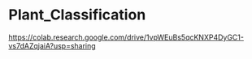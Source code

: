 # Plant_Classification
https://colab.research.google.com/drive/1vpWEuBs5qcKNXP4DyGC1-vs7dAZqjaiA?usp=sharing
